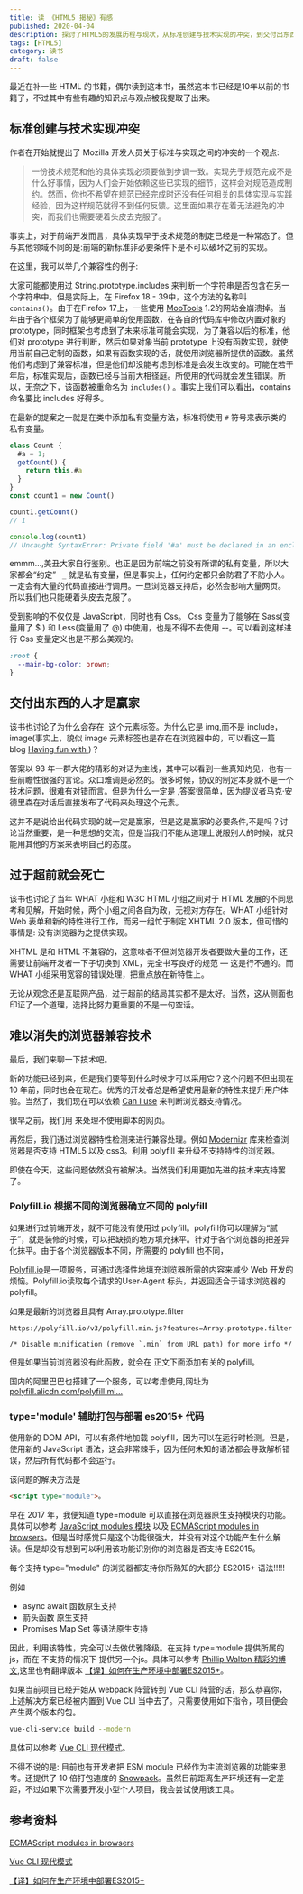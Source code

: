 ```yaml
---
title: 读 《HTML5 揭秘》有感
published: 2020-04-04
description: 探讨了HTML5的发展历程与现状，从标准创建与技术实现的冲突，到交付出东西的人才是赢家，再到过于超前就会死亡，以及难以消失的浏览器兼容技术，分享了思考与见解。
tags: [HTML5]
category: 读书
draft: false
---
```


最近在补一些 HTML 的书籍，偶尔读到这本书，虽然这本书已经是10年以前的书籍了，不过其中有些有趣的知识点与观点被我提取了出来。

## 标准创建与技术实现冲突

作者在开始就提出了 Mozilla 开发人员关于标准与实现之间的冲突的一个观点:

> 一份技术规范和他的具体实现必须要做到步调一致。实现先于规范完成不是什么好事情，因为人们会开始依赖这些已实现的细节，这样会对规范造成制约。然而，你也不希望在规范已经完成时还没有任何相关的具体实现与实践经验，因为这样规范就得不到任何反馈。这里面如果存在着无法避免的冲突，而我们也需要硬着头皮去克服了。

事实上，对于前端开发而言，具体实现早于技术规范的制定已经是一种常态了。但与其他领域不同的是:前端的新标准非必要条件下是不可以破坏之前的实现。

在这里，我可以举几个兼容性的例子:

大家可能都使用过 String.prototype.includes 来判断一个字符串是否包含在另一个字符串中。但是实际上，在 Firefox 18 - 39中，这个方法的名称叫 `contains()`。由于在Firefox 17上，一些使用 [MooTools](http://mootools.net/) 1.2的网站会崩溃掉。当年由于各个框架为了能够更简单的使用函数，在各自的代码库中修改内置对象的 prototype，同时框架也考虑到了未来标准可能会实现，为了兼容以后的标准，他们对 prototype 进行判断，然后如果对象当前 prototype  上没有函数实现，就使用当前自己定制的函数，如果有函数实现的话，就使用浏览器所提供的函数。虽然他们考虑到了兼容标准，但是他们却没能考虑到标准是会发生改变的。可能在若干年后，标准实现后，函数已经与当前大相径庭。所使用的代码就会发生错误。所以，无奈之下，该函数被重命名为 `includes()` 。事实上我们可以看出，contains 命名要比 includes 好得多。 

在最新的提案之一就是在类中添加私有变量方法，标准将使用 `#` 符号来表示类的私有变量。

```js
class Count {
  #a = 1;
  getCount() {
    return this.#a  
  }
}
const count1 = new Count()

count1.getCount()
// 1

console.log(count1)
// Uncaught SyntaxError: Private field '#a' must be declared in an enclosing class
```

emmm...,美丑大家自行鉴别。也正是因为前端之前没有所谓的私有变量，所以大家都会“约定” ` _` 就是私有变量，但是事实上，任何约定都只会防君子不防小人。一定会有大量的代码直接进行调用。一旦浏览器支持后，必然会影响大量网页。 所以我们也只能硬着头皮去克服了。

受到影响的不仅仅是 JavaScript，同时也有 Css。 Css 变量为了能够在 Sass(变量用了 $ ) 和 Less(变量用了 @) 中使用，也是不得不去使用 --。可以看到这样进行 Css 变量定义也是不那么美观的。

```css
:root {
  --main-bg-color: brown;
}
```

## 交付出东西的人才是赢家

该书也讨论了为什么会存在 <img> 这个元素标签。为什么它是 img,而不是 include，image(事实上，貌似 image 元素标签也是存在在浏览器中的，可以看这一篇 blog [Having fun with <image>](https://jakearchibald.com/2013/having-fun-with-image/))？

答案以 93 年一群大佬的精彩的对话为主线，其中可以看到一些真知灼见，也有一些前瞻性很强的言论。众口难调是必然的。很多时候，协议的制定本身就不是一个技术问题，很难有对错而言。但是为什么一定是 <img>,答案很简单，因为提议者马克·安德里森在对话后直接发布了代码来处理这个元素。

这并不是说给出代码实现的就一定是赢家，但是这是赢家的必要条件,不是吗？讨论当然重要，是一种思想的交流，但是当我们不能从道理上说服别人的时候，就只能用其他的方案来表明自己的态度。

## 过于超前就会死亡

该书也讨论了当年 WHAT 小组和 W3C HTML 小组之间对于 HTML 发展的不同思考和见解，开始时候，两个小组之间各自为政，无视对方存在。WHAT 小组针对 Web 表单和新的特性进行工作，而另一组忙于制定 XHTML 2.0 版本，但可惜的事情是: 没有浏览器为之提供实现。

XHTML 是和 HTML 不兼容的，这意味者不但浏览器开发者要做大量的工作，还需要让前端开发者一下子切换到 XML，完全书写良好的规范 — 这是行不通的。而 WHAT 小组采用宽容的错误处理，把重点放在新特性上。

无论从观念还是互联网产品，过于超前的结局其实都不是太好。当然，这从侧面也印证了一个道理，选择比努力更重要的不是一句空话。

## 难以消失的浏览器兼容技术

最后，我们来聊一下技术吧。

新的功能已经到来，但是我们要等到什么时候才可以采用它？这个问题不但出现在 10 年前，同时也会在现在。优秀的开发者总是希望使用最新的特性来提升用户体验。当然了，我们现在可以依赖 [Can I use](https://www.caniuse.com/) 来判断浏览器支持情况。

很早之前，我们用 <noscript> 来处理不使用脚本的网页。

再然后，我们通过浏览器特性检测来进行兼容处理。例如 [Modernizr](https://github.com/Modernizr/Modernizr) 库来检查浏览器是否支持 HTML5 以及 css3。利用 polyfill 来升级不支持特性的浏览器。

即使在今天，这些问题依然没有被解决。当然我们利用更加先进的技术来支持罢了。

### Polyfill.io 根据不同的浏览器确立不同的 polyfill

如果进行过前端开发，就不可能没有使用过 polyfill。polyfill你可以理解为“腻子”，就是装修的时候，可以把缺损的地方填充抹平。针对于各个浏览器的把差异化抹平。由于各个浏览器版本不同，所需要的 polyfill 也不同，

[Polyfill.io](https://polyfill.io/v3/url-builder/)是一项服务，可通过选择性地填充浏览器所需的内容来减少 Web 开发的烦恼。Polyfill.io读取每个请求的User-Agent 标头，并返回适合于请求浏览器的polyfill。

如果是最新的浏览器且具有 Array.prototype.filter

```
https://polyfill.io/v3/polyfill.min.js?features=Array.prototype.filter

/* Disable minification (remove `.min` from URL path) for more info */
```

但是如果当前浏览器没有此函数，就会在 正文下面添加有关的 polyfill。

国内的阿里巴巴也搭建了一个服务，可以考虑使用,网址为 [polyfill.alicdn.com/polyfill.mi…](https://polyfill.alicdn.com/polyfill.min.js)

### type='module' 辅助打包与部署 es2015+ 代码

使用新的 DOM API，可以有条件地加载 polyfill，因为可以在运行时检测。但是，使用新的 JavaScript 语法，这会非常棘手，因为任何未知的语法都会导致解析错误，然后所有代码都不会运行。

该问题的解决方法是

```html
<script type="module">。
```

早在 2017 年，我便知道 type=module 可以直接在浏览器原生支持模块的功能。具体可以参考 [JavaScript modules 模块](https://developer.mozilla.org/zh-CN/docs/Web/JavaScript/Guide/Modules) 以及 [ECMAScript modules in browsers](https://jakearchibald.com/2017/es-modules-in-browsers/)。但是当时感觉只是这个功能很强大，并没有对这个功能产生什么解读。但是却没有想到可以利用该功能识别你的浏览器是否支持 ES2015。

每个支持 type="module" 的浏览器都支持你所熟知的大部分 ES2015+ 语法!!!!!

例如

- async await 函数原生支持
- 箭头函数 原生支持
- Promises Map Set 等语法原生支持

因此，利用该特性，完全可以去做优雅降级。在支持 type=module 提供所属的 js，而在 不支持的情况下 提供另一个js。具体可以参考 [Phillip Walton 精彩的博文](https://philipwalton.com/articles/deploying-es2015-code-in-production-today/),这里也有翻译版本 [【译】如何在生产环境中部署ES2015+](https://jdc.jd.com/archives/4911)。

如果当前项目已经开始从 webpack 阵营转到 Vue CLI 阵营的话，那么恭喜你，上述解决方案已经被内置到 Vue CLI 当中去了。只需要使用如下指令，项目便会产生两个版本的包。

```bash
vue-cli-service build --modern
```

具体可以参考 [Vue CLI 现代模式](https://cli.vuejs.org/zh/guide/browser-compatibility.html#现代模式)。

不得不说的是: 目前也有开发者把  ESM  module 已经作为主流浏览器的功能来思考。还提供了 10 倍打包速度的 [Snowpack](https://www.snowpack.dev/)。虽然目前距离生产环境还有一定差距，不过如果下次需要开发小型个人项目，我会尝试使用该工具。

## 参考资料

[ECMAScript modules in browsers](https://jakearchibald.com/2017/es-modules-in-browsers/)

[Vue CLI 现代模式](https://cli.vuejs.org/zh/guide/browser-compatibility.html#现代模式)

[【译】如何在生产环境中部署ES2015+](https://jdc.jd.com/archives/4911)